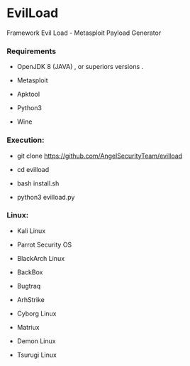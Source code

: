 # EvilLoad

Framework Evil Load - Metasploit Payload Generator 

<h3> Requirements </h3>
 
 * OpenJDK 8 (JAVA) , or superiors versions .
 
 * Metasploit
 
 * Apktool
 
 * Python3
 
 * Wine
 
<h3> Execution: </h3>

* git clone https://github.com/AngelSecurityTeam/evilload

* cd evilload

* bash install.sh

* python3 evilload.py

<h3> Linux: </h3>

* Kali Linux

* Parrot Security OS

* BlackArch Linux

* BackBox

* Bugtraq

* ArhStrike

* Cyborg Linux

* Matriux

* Demon Linux

* Tsurugi Linux

